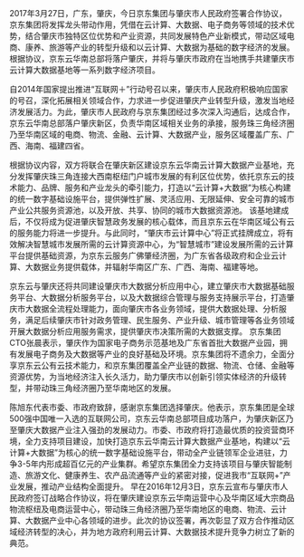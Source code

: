 2017年3月27日，广东，肇庆，今日京东集团与肇庆市人民政府签署合作协议，京东集团将发挥龙头带动作用，凭借在云计算、大数据、电子商务等领域的技术优势，结合肇庆市独特区位优势和产业资源，共同发展特色产业新模式，带动区域电商、康养、旅游等产业的转型升级和以云计算、大数据为基础的数字经济的发展。根据协议，京东云华南总部将落户肇庆，并将与肇庆市政府在当地携手共建肇庆市云计算大数据基地等一系列数字经济项目。

自2014年国家提出推进“互联网＋”行动号召以来，肇庆市人民政府积极响应国家的号召，深化拓展相关领域合作，力求进一步促进肇庆产业转型升级，激发当地经济发展活力。为此，肇庆市人民政府与京东集团经过多次深入沟通后，达成合作，京东云华南总部落户肇庆新区，负责华南区域相关业务的承接，服务珠三角经济圈乃至华南区域的电商、物流、金融、云计算、大数据产业，服务区域覆盖广东、广西、海南、福建四省。

根据协议内容，双方将联合在肇庆新区建设京东云华南云计算大数据产业基地，充分发挥肇庆珠三角连接大西南枢纽门户城市发展的有利区位优势，依托京东云的技术能力、品牌、服务和产业龙头的牵引能力，打造以“云计算+大数据”为核心构建的统一数字基础设施平台，提供弹性扩展、灵活应用、无限延伸、安全可靠的城市产业公共服务资源池，以及开放、共享、协同的城市大数据资源池。
该基地建成后，不仅将成为促进肇庆智慧政务发展的核心载体，而且京东云在华南区域公有云的服务能力将进一步提升。与此同时，“肇庆市云计算中心”将正式挂牌成立，将有效解决智慧城市发展所需的云计算资源中心，为“智慧城市”建设发展所需的云计算平台提供基础资源，为京东云服务广佛肇经济圈，为广东省各级政府和企业云计算、大数据业务提供载体，并辐射华南区广东、广西、海南、福建等地。

京东云与肇庆还将共同建设肇庆市大数据分析应用中心，建立肇庆市大数据基础服务平台、大数据分析服务平台，以及大数据综合管理与服务支持展示平台，打造肇庆市大数据全流程处理能力，面向肇庆市各业务领域，提供大数据处理、分析服务，满足后续肇庆市针对政务管理、民生服务、产业升级、城市管理等各业务领域开展大数据分析应用服务需求，提供肇庆市决策所需的大数据支撑。
京东集团CTO张晨表示，肇庆作为国家电子商务示范基地及广东省首批大数据产业园，拥有发展电子商务及大数据等产业的良好基础及环境。京东集团将不遗余力，全面分享京东云公有云技术能力，和京东集团覆盖全产业链的数据、物流、仓储、金融等资源优势，为当地经济注入长久活力，助力肇庆市以创新引领实体经济的升级转型，并带动珠三角经济圈乃至华南地区的发展。

陈旭东代表市委、市政府致辞，感谢京东集团选择肇庆。他表示，京东集团是全球500强中国唯一入选的互联网公司，京东云华南总部项目成功落户，为肇庆新区乃至肇庆大数据产业注入强劲的发展动力。市委、市政府将打造最优质的投资营商环境，全力支持项目建设，加快打造京东云华南云计算大数据产业基地，构建以“云计算+大数据”为核心的统一数字基础设施平台，带动全产业链领军企业进驻，力争3-5年内形成超百亿元的产业集群。希望京东集团全力支持该项目与肇庆智能制造、旅游文化、健康养生、农产品流通等产业的紧密对接，促进我市“互联网+”产业发展，推动产业结构全面提升。
早在2016年12月3日，京东云宣布与肇庆市人民政府签订战略合作协议，将在肇庆建设京东云华南运营中心及华南区域大宗商品物流枢纽及电商运营中心，带动珠三角经济圈乃至华南地区的电商、物流、云计算、大数据产业中心各领域的进步。此次的协议签署，再次彰显了双方合作推动区域经济转型的决心，并为地方政府利用云计算、大数据技术提升竞争力树立了新的典范。